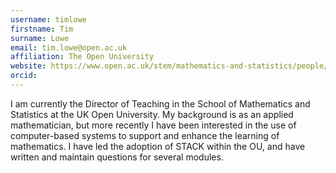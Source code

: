 ```yaml
---
username: timlowe
firstname: Tim
surname: Lowe
email: tim.lowe@open.ac.uk
affiliation: The Open University
website: https://www.open.ac.uk/stem/mathematics-and-statistics/people/tl2269
orcid:
---
```

I am currently the Director of Teaching in the School of Mathematics and Statistics at the UK Open University. My background is as an applied mathematician, but 
more recently I have been interested in the use of computer-based systems to support and enhance the learning of mathematics. I have led the adoption of
STACK within the OU, and have written and maintain questions for several modules.

